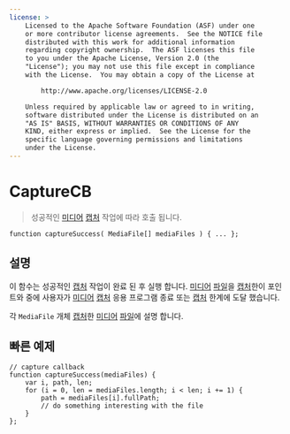 ```yaml
---
license: >
    Licensed to the Apache Software Foundation (ASF) under one
    or more contributor license agreements.  See the NOTICE file
    distributed with this work for additional information
    regarding copyright ownership.  The ASF licenses this file
    to you under the Apache License, Version 2.0 (the
    "License"); you may not use this file except in compliance
    with the License.  You may obtain a copy of the License at

        http://www.apache.org/licenses/LICENSE-2.0

    Unless required by applicable law or agreed to in writing,
    software distributed under the License is distributed on an
    "AS IS" BASIS, WITHOUT WARRANTIES OR CONDITIONS OF ANY
    KIND, either express or implied.  See the License for the
    specific language governing permissions and limitations
    under the License.
---
```


# CaptureCB

> 성공적인 <a href="../media.html">미디어</a> <a href="capture.html">캡처</a> 작업에 따라 호출 됩니다.

    function captureSuccess( MediaFile[] mediaFiles ) { ... };
    

## 설명

이 함수는 성공적인 <a href="capture.html">캡처</a> 작업이 완료 된 후 실행 합니다. <a href="../media.html">미디어</a> <a href="../../file/fileobj/fileobj.html">파일</a>을 <a href="capture.html">캡처</a>한이 포인트와 중에 사용자가 <a href="../media.html">미디어</a> <a href="capture.html">캡처</a> 응용 프로그램 종료 또는 <a href="capture.html">캡처</a> 한계에 도달 했습니다.

각 `MediaFile` 개체 <a href="capture.html">캡처</a>한 <a href="../media.html">미디어</a> <a href="../../file/fileobj/fileobj.html">파일</a>에 설명 합니다.

## 빠른 예제

    // capture callback
    function captureSuccess(mediaFiles) {
        var i, path, len;
        for (i = 0, len = mediaFiles.length; i < len; i += 1) {
            path = mediaFiles[i].fullPath;
            // do something interesting with the file
        }
    };